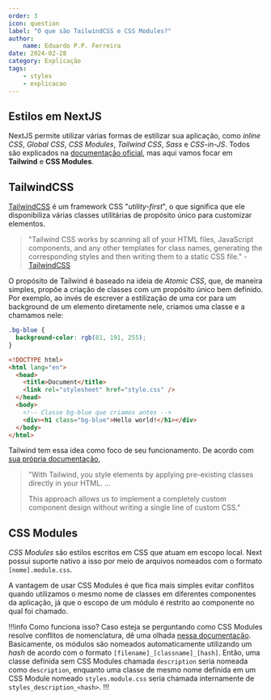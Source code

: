```yaml
---
order: 3
icon: question
label: "O que são TailwindCSS e CSS Modules?"
author:
    name: Eduardo P.P. Ferreira
date: 2024-02-28
category: Explicação
tags:
    - styles
    - explicacao
---
```


## Estilos em NextJS

NextJS permite utilizar várias formas de estilizar sua aplicação, como *inline CSS*, *Global CSS*, *CSS Modules*, *Tailwind CSS*, *Sass* e *CSS-in-JS*. Todos são explicados na [documentação oficial](https://nextjs.org/docs/app/building-your-application/styling), mas aqui vamos focar em **Tailwind** e **CSS Modules**.

## TailwindCSS

[TailwindCSS](https://tailwindcss.com/) é um framework CSS "*utility-first*", o que significa que ele disponibiliza várias classes utilitárias de propósito único para customizar elementos.

> "Tailwind CSS works by scanning all of your HTML files, JavaScript components, and any other templates for class names, generating the corresponding styles and then writing them to a static CSS file."
> \- [TailwindCSS](https://tailwindcss.com/docs/installation)

O propósito de Tailwind é baseado na ideia de *Atomic CSS*, que, de maneira simples, propõe a criação de classes com um propósito único bem definido. Por exemplo, ao invés de escrever a estilização de uma cor para um background de um elemento diretamente nele, criamos uma classe e a chamamos nele:

```CSS
.bg-blue {
  background-color: rgb(81, 191, 255);
}
```

```HTML
<!DOCTYPE html>
<html lang="en">
  <head>
    <title>Document</title>
    <link rel="stylesheet" href="style.css" />
  </head>
  <body>
    <!-- Classe bg-blue que criamos antes -->
    <div><h1 class="bg-blue">Hello world!</h1></div>
  </body>
</html>
```

Tailwind tem essa idea como foco de seu funcionamento. De acordo com [sua própria documentação](https://tailwindcss.com/docs/utility-first),

> "With Tailwind, you style elements by applying pre-existing classes directly in your HTML.
> ...
>
> This approach allows us to implement a completely custom component design without writing a single line of custom CSS."

## CSS Modules

*CSS Modules* são estilos escritos em CSS que atuam em escopo local.
Next possui suporte nativo a isso por meio de arquivos nomeados com o formato `[nome].module.css`.

A vantagem de usar CSS Modules é que fica mais simples evitar conflitos quando utilizamos o mesmo nome de classes em diferentes componentes da aplicação, já que o escopo de um módulo é restrito ao componente no qual foi chamado.

!!!info Como funciona isso?
Caso esteja se perguntando como CSS Modules resolve conflitos de nomenclatura, dê uma olhada [nessa documentação](https://github.com/css-modules/css-modules). Basicamente, os módulos são nomeados automaticamente utilizando um *hash* de acordo com o formato `[filename]_[classname]_[hash]`. Então, uma classe definida sem CSS Modules chamada `description` seria nomeada como `description`, enquanto uma classe de mesmo nome definida em um CSS Module nomeado `styles.module.css` seria chamada internamente de `styles_description_<hash>`.
!!!
